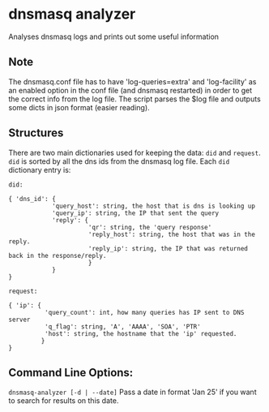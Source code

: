 # dnsmasq analyzer
Analyses dnsmasq logs and prints out some useful information 

## Note
The dnsmasq.conf file has to have 'log-queries=extra' and 'log-facility' as an enabled option in the conf file (and dnsmasq restarted) in order to get the correct info from the log file.
The script parses the $log file and outputs some dicts in json format (easier reading). 

## Structures
There are two main dictionaries used for keeping the data: ```did``` and ```request```.
```did``` is sorted by all the dns ids from the dnsmasq log file. Each ```did``` dictionary entry is:

```did:```

    { 'dns_id': {
                'query_host': string, the host that is dns is looking up
                'query_ip': string, the IP that sent the query
                'reply': {  
                          'qr': string, the 'query response'
                          'reply_host': string, the host that was in the reply.
                          'reply_ip': string, the IP that was returned back in the response/reply.
                          }
                }
    }

```request:```

    { 'ip': {
              'query_count': int, how many queries has IP sent to DNS server
              'q_flag': string, 'A', 'AAAA', 'SOA', 'PTR'
              'host': string, the hostname that the 'ip' requested.
             }
    }
## Command Line Options:

<code>dnsmasq-analyzer [-d | --date]</code> Pass a date in format 'Jan 25' if you want to search for results on this date.
